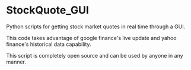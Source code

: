 # StockQuote_GUI
Python scripts for getting stock market quotes in real time through a GUI.

This code takes advantage of google finance's live update and yahoo finance's historical data capability.

This script is completely open source and can be used by anyone in any manner. 
